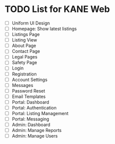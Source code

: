 # TODO List for KANE Web

- [ ] Uniform UI Design
- [ ] Homepage: Show latest listings
- [ ] Listings Page
- [ ] Listing View
- [ ] About Page
- [ ] Contact Page
- [ ] Legal Pages
- [ ] Safety Page
- [ ] Login
- [ ] Registration
- [ ] Account Settings
- [ ] Messages
- [ ] Password Reset
- [ ] Email Templates
- [ ] Portal: Dashboard
- [ ] Portal: Authentication
- [ ] Portal: Listing Management
- [ ] Portal: Messaging
- [ ] Admin: Dashboard
- [ ] Admin: Manage Reports
- [ ] Admin: Manage Users